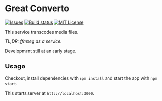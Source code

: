 # Great Converto

[![Issues](https://img.shields.io/github/issues/vot/great-converto.svg)](https://github.com/vot/great-converto/issues)
[![Build status](https://img.shields.io/circleci/project/github/vot/great-converto/master.svg)](https://circleci.com/gh/vot/great-converto/tree/master)
[![MIT License](https://img.shields.io/badge/license-LGPL--3.0-blue.svg)](https://spdx.org/licenses/MIT)


This service transcodes media files.

*TL;DR: ffmpeg as a service.*

Development still at an early stage.


## Usage

Checkout, install dependencies with `npm install` and start the app with `npm start`.

This starts server at `http://localhost:3000`.


<!--
## TODO

- Support image conversions
- Support PDF/doc conversions
- Support waveform generation
- Support screenshot generation
- Add web hooks for notifications

JSON Api
{
  file: {url},
  targets: ['gif', 'webm'],
  opts: {
    screenshots: 5,
    screenshotFormat: 'png'
  }
}
{
  file: {url},
  targets: 'jpg',
  opts: {
    pages: '1-3'
  }
}
{
  file: {base64},
  targets: 'jpg'
}
{
  file: {url},
  targets: 'html'
}


-->
